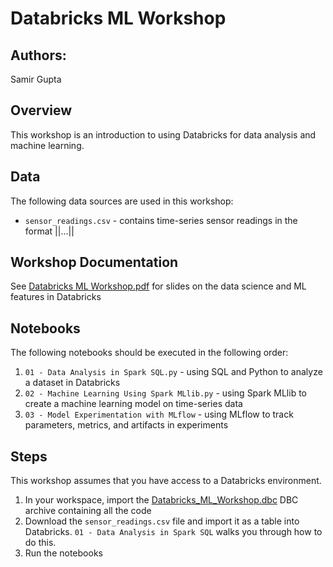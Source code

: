# Databricks ML Workshop

## Authors:
Samir Gupta

## Overview
This workshop is an introduction to using Databricks for data analysis and machine learning. 

## Data
The following data sources are used in this workshop:
* `sensor_readings.csv` - contains time-series sensor readings in the format <timestamp>|<sensor1>|...|<sensorN>|<sensor-predict>

## Workshop Documentation
See [Databricks ML Workshop.pdf](https://github.com/tomatoTomahto/Databricks_ML_Workshop/blob/master/Databricks%20ML%20Workshop.pdf) for slides on the data science and ML features in Databricks

## Notebooks
The following notebooks should be executed in the following order:
1. `01 - Data Analysis in Spark SQL.py` - using SQL and Python to analyze a dataset in Databricks
2. `02 - Machine Learning Using Spark MLlib.py` - using Spark MLlib to create a machine learning model on time-series data
3. `03 - Model Experimentation with MLflow` - using MLflow to track parameters, metrics, and artifacts in experiments

## Steps
This workshop assumes that you have access to a Databricks environment. 
1. In your workspace, import the [Databricks_ML_Workshop.dbc](https://github.com/tomatoTomahto/Databricks_ML_Workshop/blob/master/Databricks_ML_Workshop.dbc) DBC archive containing all the code
2. Download the `sensor_readings.csv` file and import it as a table into Databricks. `01 - Data Analysis in Spark SQL` walks you through how to do this. 
3. Run the notebooks
